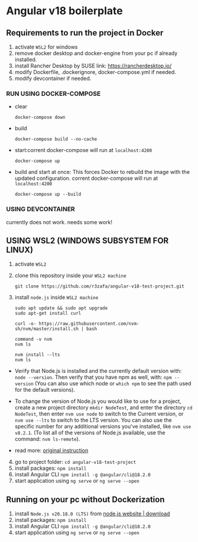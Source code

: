 # Angular v18 boilerplate

## Requirements to run the project in Docker
1) activate `WSL2` for windows
2) remove docker desktop and docker-engine from your pc if already installed.
3) install Rancher Desktop by SUSE 
link: https://rancherdesktop.io/
4) modify Dockerfile, .dockerignore, docker-compose.yml if needed.
5) modify devcontainer if needed.

### RUN USING DOCKER-COMPOSE
- clear
  ``` 
  docker-compose down 
  ```
- build 
  ```
  docker-compose build --no-cache
  ```
- start:corrent docker-compose will run at  `localhost:4200`
  ```
  docker-compose up
  ```
- build and start at once: This forces Docker to rebuild the image with the updated configuration. corrent docker-compose will run at  `localhost:4200`
  ```
  docker-compose up --build
  ```

### USING DEVCONTAINER
currently does not work. needs some work!

## USING WSL2 (WINDOWS SUBSYSTEM FOR LINUX)
1) activate `WSL2`
2) clone this repository inside your `WSL2 machine`
    ```
    git clone https://github.com/r3zafa/angular-v18-test-project.git
    ```
3) install `node.js` inside  `WSL2 machine`

    ```    
    sudo apt update && sudo apt upgrade
    sudo apt-get install curl
    ```
    ```
    curl -o- https://raw.githubusercontent.com/nvm-sh/nvm/master/install.sh | bash
    ```
    ```
    command -v nvm
    nvm ls
    ```
    ```
    nvm install --lts
    nvm ls
    ```
  - Verify that Node.js is installed and the currently default version with: `node --version`. Then verify that you have npm as well, with: `npm --version` (You can also use which node or `which npm` to see the path used for the default versions).
  - To change the version of Node.js you would like to use for a project, create a new project directory `mkdir NodeTest`, and enter the directory `cd NodeTest`, then enter `nvm use node` to switch to the Current version, or `nvm use --lts` to switch to the LTS version. You can also use the specific number for any additional versions you've installed, like  `nvm use v8.2.1`. (To list all of the versions of Node.js available, use the command: `nvm ls-remote`).

  - read more: [original instruction](https://learn.microsoft.com/de-de/windows/dev-environment/javascript/nodejs-on-wsl)
4) go to project folder: `cd angular-v18-test-project`
4) install packages: `npm install`
5) install Angular CLI `npm install -g @angular/cli@18.2.0`
6) start application using `ng serve` or `ng serve --open`

## Running on your pc without Dockerization
1) install `Node.js v20.18.0 (LTS)` from [node.js website | download](https://nodejs.org/en/download/package-manager)
4) install packages: `npm install`
5) install Angular CLI `npm install -g @angular/cli@18.2.0`
6) start application using `ng serve` or `ng serve --open`
